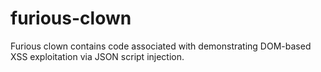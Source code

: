 # furious-clown
Furious clown contains code associated with demonstrating DOM-based XSS exploitation via JSON script injection.
